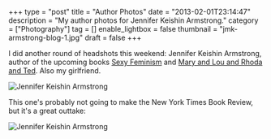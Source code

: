 +++
type = "post"
title = "Author Photos"
date = "2013-02-01T23:14:47"
description = "My author photos for Jennifer Keishin Armstrong."
category = ["Photography"]
tag = []
enable_lightbox = false
thumbnail = "jmk-armstrong-blog-1.jpg"
draft = false
+++

<p>I did another round of headshots this weekend: Jennifer Keishin Armstrong, author of the upcoming books <a href="http://sexyfeminist.com/about-sexy-feminism/">Sexy Feminism</a> and <a href="http://jenniferkarmstrong.com/about-mary-and-lou-and-rhoda-and-ted/">Mary and Lou and Rhoda and Ted</a>. Also my girlfriend.</p>
<p><img style="display:block; margin-left:auto; margin-right:auto;" src="jmk-armstrong-blog-2.jpg" alt="Jennifer Keishin Armstrong" title="jmk-armstrong-blog-2.jpg" border="0"   /></p>
<p>This one's probably not going to make the New York Times Book Review, but it's a great outtake:</p>
<p><img style="display:block; margin-left:auto; margin-right:auto;" src="jmk-armstrong-blog-1.jpg" alt="Jennifer Keishin Armstrong" title="jmk-armstrong-blog-1.jpg" border="0"   /></p>
